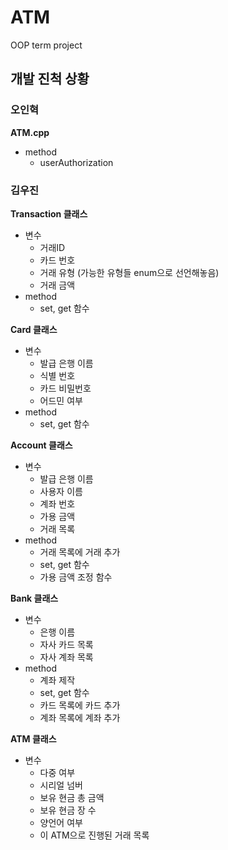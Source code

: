 # ATM
OOP term project

## 개발 진척 상황
### 오인혁
**ATM.cpp**
- method
  - userAuthorization

### 김우진
**Transaction 클래스**
- 변수
  - 거래ID
  - 카드 번호
  - 거래 유형 (가능한 유형들 enum으로 선언해놓음)
  - 거래 금액
- method
  - set, get 함수
 
**Card 클래스**
- 변수
  - 발급 은행 이름
  - 식별 번호
  - 카드 비밀번호
  - 어드민 여부
- method
  - set, get 함수

**Account 클래스**
- 변수
  - 발급 은행 이름
  - 사용자 이름
  - 계좌 번호
  - 가용 금액
  - 거래 목록
- method
  - 거래 목록에 거래 추가
  - set, get 함수
  - 가용 금액 조정 함수

**Bank 클래스**
- 변수
  - 은행 이름
  - 자사 카드 목록
  - 자사 계좌 목록
- method
  - 계좌 제작
  - set, get 함수
  - 카드 목록에 카드 추가
  - 계좌 목록에 계좌 추가
 
**ATM 클래스**
- 변수
  - 다중 여부
  - 시리얼 넘버
  - 보유 현금 총 금액
  - 보유 현금 장 수
  - 양언어 여부
  - 이 ATM으로 진행된 거래 목록
